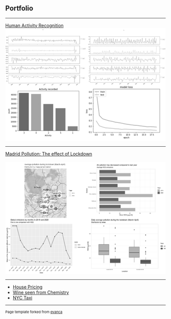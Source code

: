## Portfolio

---

[Human Activity Recognition](/Human_Activity_Recognition)
<img src="images/HAR_bundle.png?raw=true"/>

---

[Madrid Pollution: The effect of Lockdown](https://marina-obdulia-moreno-gonzalez.shinyapps.io/AirApp/)
<br> <br>
<img src="images/pollution_bundle.png?raw=true"/>

---

- [House Pricing](/House_Pricing)
- [Wine seen from Chemistry](/Wine)
- [NYC Taxi](/NYC_taxi)

---
<p style="font-size:11px">Page template forked from <a href="https://github.com/evanca/quick-portfolio">evanca</a></p>
<!-- Remove above link if you don't want to attibute -->
